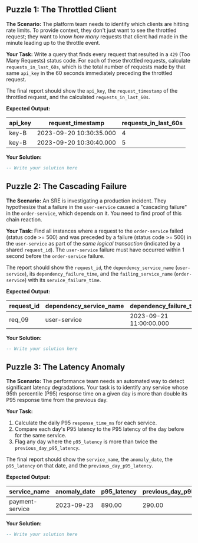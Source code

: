 ## Puzzle 1: The Throttled Client

**The Scenario:** The platform team needs to identify which clients are hitting rate limits. To provide context, they don't just want to see the throttled request; they want to know *how many* requests that client had made in the minute leading up to the throttle event.

**Your Task:** Write a query that finds every request that resulted in a `429` (Too Many Requests) status code. For each of these throttled requests, calculate `requests_in_last_60s`, which is the total number of requests made by that same `api_key` in the 60 seconds immediately preceding the throttled request.

The final report should show the `api_key`, the `request_timestamp` of the throttled request, and the calculated `requests_in_last_60s`.

**Expected Output:**

| **api_key** | **request_timestamp** | **requests_in_last_60s** |
| ----------------- | --------------------------- | ------------------------------ |
| key-B             | 2023-09-20 10:30:35.000     | 4                              |
| key-B             | 2023-09-20 10:30:40.000     | 5                              |

**Your Solution:**

```sql
-- Write your solution here
```

## Puzzle 2: The Cascading Failure

**The Scenario:** An SRE is investigating a production incident. They hypothesize that a failure in the `user-service` caused a "cascading failure" in the `order-service`, which depends on it. You need to find proof of this chain reaction.

**Your Task:** Find all instances where a request to the `order-service` failed (status code >= 500) and was preceded by a failure (status code >= 500) in the `user-service` as part of the *same logical transaction* (indicated by a shared `request_id`). The `user-service` failure must have occurred within 1 second before the `order-service` failure.

The report should show the `request_id`, the `dependency_service_name` (`user-service`), its `dependency_failure_time`, and the `failing_service_name` (`order-service`) with its `service_failure_time`.

**Expected Output:**

| **request_id** | **dependency_service_name** | **dependency_failure_time** | **failing_service_name** | **service_failure_time** |
| -------------------- | --------------------------------- | --------------------------------- | ------------------------------ | ------------------------------ |
| req_09               | user-service                      | 2023-09-21 11:00:00.000           | order-service                  | 2023-09-21 11:00:00.500        |

**Your Solution:**

```sql
-- Write your solution here
```

## Puzzle 3: The Latency Anomaly

**The Scenario:** The performance team needs an automated way to detect significant latency degradations. Your task is to identify any service whose 95th percentile (P95) response time on a given day is more than double its P95 response time from the previous day.

**Your Task:**

1. Calculate the daily P95 `response_time_ms` for each service.
2. Compare each day's P95 latency to the P95 latency of the day before for the same service.
3. Flag any day where the `p95_latency` is more than twice the `previous_day_p95_latency`.

The final report should show the `service_name`, the `anomaly_date`, the `p95_latency` on that date, and the `previous_day_p95_latency`.

**Expected Output:**

| **service_name** | **anomaly_date** | **p95_latency** | **previous_day_p95_latency** |
| ---------------------- | ---------------------- | --------------------- | ---------------------------------- |
| payment-service        | 2023-09-23             | 890.00                | 290.00                             |

**Your Solution:**

```sql
-- Write your solution here
```
